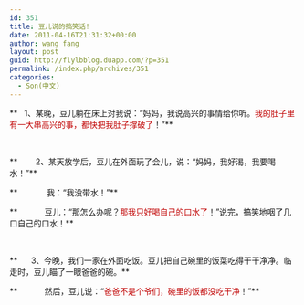 ```yaml
---
id: 351
title: 豆儿说的搞笑话!
date: 2011-04-16T21:31:32+00:00
author: wang fang
layout: post
guid: http://flylbblog.duapp.com/?p=351
permalink: /index.php/archives/351
categories:
  - Son(中文)
---
```

**   1、某晚，豆儿躺在床上对我说：“妈妈，我说高兴的事情给你听。<span style="color: #c00000">我的肚子里有一大串高兴的事，都快把我肚子撑破了</span>！”**

&nbsp;

**        2、某天放学后，豆儿在外面玩了会儿，说：“妈妈，我好渴，我要喝水！”**

**             我：“我没带水！”**

**            豆儿：“那怎么办呢？<span style="color: #c00000">那我只好喝自己的口水了</span>！”说完，搞笑地咽了几口自己的口水！**

&nbsp;

**      3、今晚，我们一家在外面吃饭。豆儿把自己碗里的饭菜吃得干干净净。临走时，豆儿瞄了一眼爸爸的碗。**

**            然后，豆儿说：“<span style="color: #c00000">爸爸不是个爷们，碗里的饭都没吃干净</span>！”**